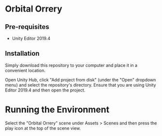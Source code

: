 # Orbital Orrery

## Pre-requisites
- Unity Editor 2019.4

## Installation
Simply download this repository to your computer and place it in a convenient location.

Open Unity Hub, click "Add project from disk" (under the "Open" dropdown menu) and select the repository's directory. Ensure that you are using Unity Editor 2019.4 and then open the project.

# Running the Environment

Select the "Orbital Orrery" scene under Assets > Scenes and then press the play icon at the top of the scene view.